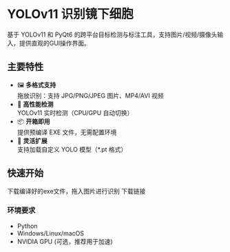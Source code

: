 # YOLOv11 识别镜下细胞

基于 YOLOv11 和 PyQt6 的跨平台目标检测与标注工具，支持图片/视频/摄像头输入，提供直观的GUI操作界面。

## 主要特性

- 🖼️ **多格式支持**  
  拖放识别：支持 JPG/PNG/JPEG 图片、MP4/AVI 视频
- 🚀 **高性能检测**  
  YOLOv11 实时检测（CPU/GPU 自动切换）
- 📦 **开箱即用**  
  提供预编译 EXE 文件，无需配置环境
- 🔧 **灵活扩展**  
  支持加载自定义 YOLO 模型（*.pt 格式）

## 快速开始
下载编译好的exe文件，拖入图片进行识别
下载链接

### 环境要求

- Python
- Windows/Linux/macOS
- NVIDIA GPU (可选，推荐用于加速)
